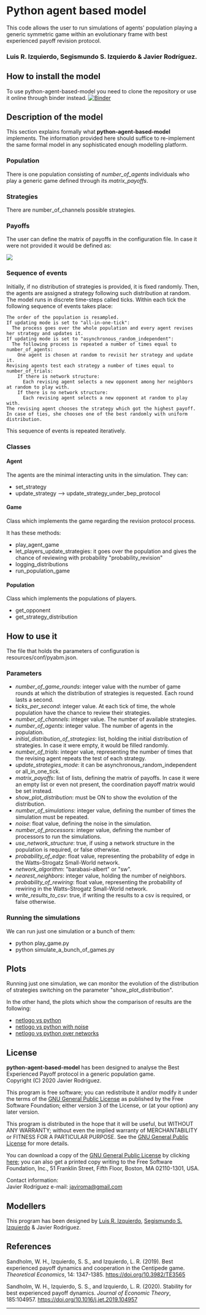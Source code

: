 # Python agent based model

This code allows the user to run simulations of agents' population playing a generic symmetric game within an 
evolutionary frame with best experienced payoff revision protocol.

### Luis R. Izquierdo, Segismundo S. Izquierdo & Javier Rodríguez.

## How to install the model

To use python-agent-based-model you need to clone the repository or use it online through binder instead.
[![Binder](https://mybinder.org/badge_logo.svg)](https://mybinder.org/v2/gh/javiro/agent-based-model/HEAD)

## Description of the model

This section explains formally what **python-agent-based-model** implements. The information provided here should 
suffice to re-implement the same formal model in any sophisticated enough modelling platform.

### Population

There is one population consisting of *number_of_agents* individuals who play a generic game defined through its 
*matrix_payoffs*.

### Strategies

There are number_of_channels possible strategies.

### Payoffs

The user can define the matrix of payoffs in the configuration file. In case it were not provided it would be defined as:

<img src="https://render.githubusercontent.com/render/math?math=\\begin{pmatrix} 1 & 0 & \cdots & 0\\0 & 2 & \cdots & 0\\ \vdots & \vdots & \ddots & \vdots\\0 & 0 & \cdots & \textrm{number_of_channels}\end{pmatrix}">

### Sequence of events

Initially, if no distribution of strategies is provided, it is fixed randomly. Then, the agents are assigned a strategy 
following such distribution at random. The model runs in discrete time-steps called ticks. Within each tick the 
following sequence of events takes place:

    The order of the population is resampled.
    If updating mode is set to "all-in-one-tick":
      The process goes over the whole population and every agent revises her strategy and updates it.
    If updating mode is set to "asynchronous_random_independent":
      The following process is repeated a number of times equal to number_of_agents:
        One agent is chosen at random to revisit her strategy and update it.
    Revising agents test each strategy a number of times equal to number_of_trials:
        If there is network structure:
          Each revising agent selects a new opponent among her neighbors at random to play with.
        If there is no network structure:
          Each revising agent selects a new opponent at random to play with.
    The revising agent chooses the strategy which got the highest payoff. In case of ties, she chooses one of the best randomly with uniform distribution.

This sequence of events is repeated iteratively.

### Classes

#### Agent

The agents are the minimal interacting units in the simulation. They can:
- set_strategy
- update_strategy --> update_strategy_under_bep_protocol


#### Game

Class which implements the game regarding the revision protocol process.

It has these methods:

- play_agent_game
- let_players_update_strategies: it goes over the population and gives the chance of reviewing with probability 
"probability_revision"
- logging_distributions
- run_population_game

#### Population

Class which implements the populations of players.

- get_opponent
- get_strategy_distribution

## How to use it

The file that holds the parameters of configuration is resources/conf/pyabm.json.

### Parameters

- *number_of_game_rounds*: integer value with the number of game rounds at which the distribution of strategies is 
  requested. Each round lasts
  a second.
- *ticks_per_second*: integer value. At each tick of time, the whole population have the chance to review their 
  strategies.
- *number_of_channels*: integer value. The number of available strategies.
- *number_of_agents*: integer value. The number of agents in the population.
- *initial_distribution_of_strategies*: list, holding the initial distribution of strategies. In case it were empty, it 
  would be filled randomly.
- *number_of_trials*: integer value, representing the number of times that the revising agent repeats the test of each
  strategy.
- *update_strategies_mode*: it can be asynchronous_random_independent or all_in_one_tick.
- *matrix_payoffs*: list of lists, defining the matrix of payoffs. In case it were an empty list or even not present,
  the coordination payoff matrix would be set instead.
- *show_plot_distribution*: must be ON to show the evolution of the distribution.
- *number_of_simulations*: integer value, defining the number of times the simulation must be repeated.
- *noise*: float value, defining the noise in the simulation.
- *number_of_processors*: integer value, defining the number of processors to run the simulations.
- *use_network_structure*: true, if using a network structure in the population is required, or false otherwise.
- *probability_of_edge*: float value, representing the probability of edge in the Watts–Strogatz Small-World network. 
- *network_algorithm*: "barabasi-albert" or "sw".
- *nearest_neighbors*: integer value, holding the number of neighbors.
- *probability_of_rewiring*: float value, representing the probability of rewiring in the Watts–Strogatz Small-World
  network.
- *write_results_to_csv*: true, if writing the results to a csv is required, or false otherwise.

### Running the simulations

We can run just one simulation or a bunch of them:

- python play_game.py
- python simulate_a_bunch_of_games.py

## Plots

Running just one simulation, we can monitor the evolution of the distribution of strategies switching on the parameter
"show_plot_distribution".

In the other hand, the plots which show the comparison of results are the following:

  - [netlogo vs python](notebooks/bep_netlogo_vs_python.ipynb)
  - [netlogo vs python with noise](notebooks/bep_netlogo_vs_python-noise.ipynb)
  - [netlogo vs python over networks](notebooks/bep_netlogo_vs_python_networks.ipynb)

## License

**python-agent-based-model** has been designed to analyse the Best Experienced Payoff protocol in a generic population 
game.      
Copyright (C) 2020 Javier Rodríguez.

This program is free software; you can redistribute it and/or modify it under the terms of the
[GNU General Public License](http://www.gnu.org/copyleft/gpl.html) as published by the Free Software Foundation; either 
version 3 of the License, or (at your option) any later version.

This program is distributed in the hope that it will be useful,  but WITHOUT ANY WARRANTY; without even the implied 
warranty of  MERCHANTABILITY or FITNESS FOR A PARTICULAR PURPOSE. See the 
[GNU General Public License](http://www.gnu.org/copyleft/gpl.html) for more details.

You can download a copy of the [GNU General Public License](http://www.gnu.org/copyleft/gpl.html) by clicking
[here](https://luis-r-izquierdo.github.io/centipede-test-two/LICENSE); you can also get a printed copy writing to the 
Free Software  Foundation, Inc., 51 Franklin Street, Fifth Floor, Boston, MA  02110-1301, USA.

Contact information:      
Javier Rodríguez
 e-mail: javiroma@gmail.com

## Modellers

This program has been designed by [Luis R. Izquierdo](http://luis.izqui.org),
[Segismundo S. Izquierdo](http://segis.izqui.org) & Javier Rodríguez.

## References

Sandholm, W. H., Izquierdo, S. S., and Izquierdo, L. R. (2019).  Best experienced payoff dynamics and cooperation in
the Centipede game. *Theoretical Economics*, 14: 1347-1385. https://doi.org/10.3982/TE3565

Sandholm, W. H., Izquierdo, S. S., and Izquierdo, L. R. (2020). Stability for best experienced payoff dynamics.
*Journal of Economic Theory*, 185:104957. https://doi.org/10.1016/j.jet.2019.104957

------
